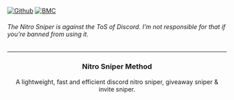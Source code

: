 [![Github](https://img.shields.io/badge/star_it_on-github-black?style=shield&logo=github)](https://github.com/DirOtta)
[![BMC](https://img.shields.io/badge/buy_me_a-coffee-FFDD00?style=shield&logo=paypal)](paypal.me/MoneymeYsa)

###### The Nitro Sniper is against the ToS of Discord. I’m not responsible for that if you’re banned from using it.
---


<h3 align="center">Nitro Sniper Method</h3>
<p align="center">A lightweight, fast and efficient discord nitro sniper, giveaway sniper & invite sniper.</p
  
 
---
